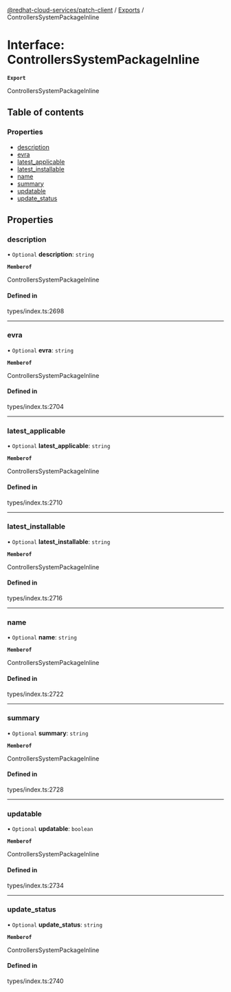 [@redhat-cloud-services/patch-client](../README.md) / [Exports](../modules.md) / ControllersSystemPackageInline

# Interface: ControllersSystemPackageInline

**`Export`**

ControllersSystemPackageInline

## Table of contents

### Properties

- [description](ControllersSystemPackageInline.md#description)
- [evra](ControllersSystemPackageInline.md#evra)
- [latest\_applicable](ControllersSystemPackageInline.md#latest_applicable)
- [latest\_installable](ControllersSystemPackageInline.md#latest_installable)
- [name](ControllersSystemPackageInline.md#name)
- [summary](ControllersSystemPackageInline.md#summary)
- [updatable](ControllersSystemPackageInline.md#updatable)
- [update\_status](ControllersSystemPackageInline.md#update_status)

## Properties

### description

• `Optional` **description**: `string`

**`Memberof`**

ControllersSystemPackageInline

#### Defined in

types/index.ts:2698

___

### evra

• `Optional` **evra**: `string`

**`Memberof`**

ControllersSystemPackageInline

#### Defined in

types/index.ts:2704

___

### latest\_applicable

• `Optional` **latest\_applicable**: `string`

**`Memberof`**

ControllersSystemPackageInline

#### Defined in

types/index.ts:2710

___

### latest\_installable

• `Optional` **latest\_installable**: `string`

**`Memberof`**

ControllersSystemPackageInline

#### Defined in

types/index.ts:2716

___

### name

• `Optional` **name**: `string`

**`Memberof`**

ControllersSystemPackageInline

#### Defined in

types/index.ts:2722

___

### summary

• `Optional` **summary**: `string`

**`Memberof`**

ControllersSystemPackageInline

#### Defined in

types/index.ts:2728

___

### updatable

• `Optional` **updatable**: `boolean`

**`Memberof`**

ControllersSystemPackageInline

#### Defined in

types/index.ts:2734

___

### update\_status

• `Optional` **update\_status**: `string`

**`Memberof`**

ControllersSystemPackageInline

#### Defined in

types/index.ts:2740
